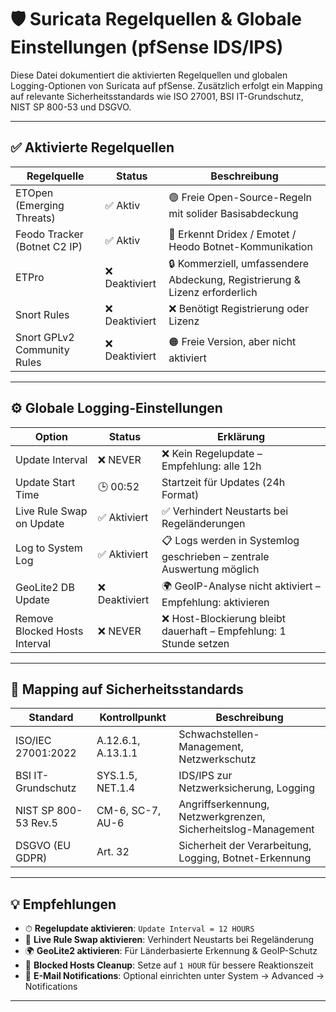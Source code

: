 # 🛡️ Suricata Regelquellen & Globale Einstellungen (pfSense IDS/IPS)

Diese Datei dokumentiert die aktivierten Regelquellen und globalen Logging-Optionen von Suricata auf pfSense. Zusätzlich erfolgt ein Mapping auf relevante Sicherheitsstandards wie ISO 27001, BSI IT-Grundschutz, NIST SP 800-53 und DSGVO.

---

## ✅ Aktivierte Regelquellen

| Regelquelle                  | Status      | Beschreibung                                                                 |
|-----------------------------|-------------|------------------------------------------------------------------------------|
| ETOpen (Emerging Threats)   | ✅ Aktiv     | 🟢 Freie Open-Source-Regeln mit solider Basisabdeckung                       |
| Feodo Tracker (Botnet C2 IP)| ✅ Aktiv     | 🛑 Erkennt Dridex / Emotet / Heodo Botnet-Kommunikation                      |
| ETPro                        | ❌ Deaktiviert| 🔒 Kommerziell, umfassendere Abdeckung, Registrierung & Lizenz erforderlich |
| Snort Rules                 | ❌ Deaktiviert| ❌ Benötigt Registrierung oder Lizenz                                        |
| Snort GPLv2 Community Rules | ❌ Deaktiviert| 🟠 Freie Version, aber nicht aktiviert                                       |

---

## ⚙️ Globale Logging-Einstellungen

| Option                          | Status       | Erklärung                                                                 |
|--------------------------------|--------------|---------------------------------------------------------------------------|
| Update Interval                | ❌ NEVER      | ❌ Kein Regelupdate – Empfehlung: alle 12h                                |
| Update Start Time              | 🕒 00:52      | Startzeit für Updates (24h Format)                                       |
| Live Rule Swap on Update       | ✅ Aktiviert  | ✅ Verhindert Neustarts bei Regeländerungen                               |
| Log to System Log              | ✅ Aktiviert  | 📋 Logs werden in Systemlog geschrieben – zentrale Auswertung möglich     |
| GeoLite2 DB Update             | ❌ Deaktiviert| 🌍 GeoIP-Analyse nicht aktiviert – Empfehlung: aktivieren                 |
| Remove Blocked Hosts Interval  | ❌ NEVER      | ❌ Host-Blockierung bleibt dauerhaft – Empfehlung: 1 Stunde setzen        |

---

## 🧩 Mapping auf Sicherheitsstandards

| Standard             | Kontrollpunkt               | Beschreibung                                                                 |
|----------------------|-----------------------------|------------------------------------------------------------------------------|
| ISO/IEC 27001:2022   | A.12.6.1, A.13.1.1           | Schwachstellen-Management, Netzwerkschutz                                   |
| BSI IT-Grundschutz   | SYS.1.5, NET.1.4             | IDS/IPS zur Netzwerksicherung, Logging                                      |
| NIST SP 800-53 Rev.5 | CM-6, SC-7, AU-6             | Angriffserkennung, Netzwerkgrenzen, Sicherheitslog-Management               |
| DSGVO (EU GDPR)      | Art. 32                      | Sicherheit der Verarbeitung, Logging, Botnet-Erkennung                      |

---

## 💡 Empfehlungen

- ⏱ **Regelupdate aktivieren**: `Update Interval = 12 HOURS`
- 🔄 **Live Rule Swap aktivieren**: Verhindert Neustarts bei Regeländerung
- 🌍 **GeoLite2 aktivieren**: Für Länderbasierte Erkennung & GeoIP-Schutz
- 🧹 **Blocked Hosts Cleanup**: Setze auf `1 HOUR` für bessere Reaktionszeit
- 📧 **E-Mail Notifications**: Optional einrichten unter System → Advanced → Notifications

---

